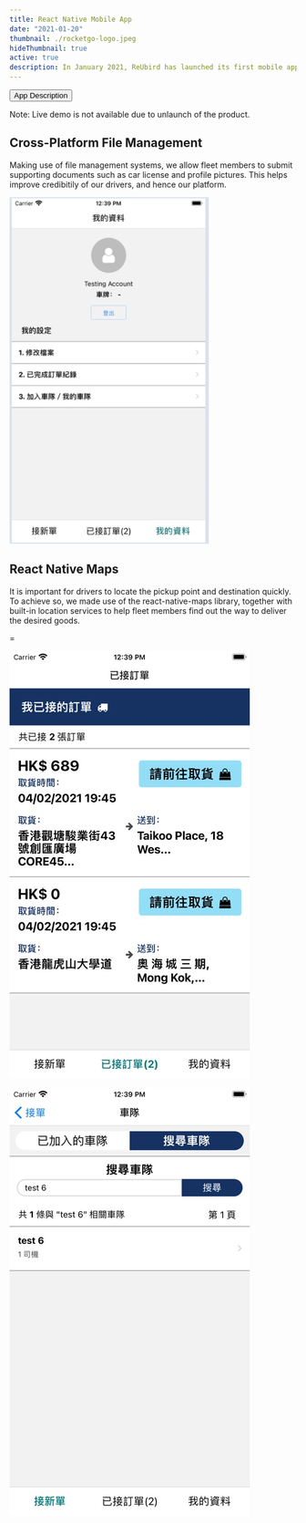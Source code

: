 ```yaml
---
title: React Native Mobile App
date: "2021-01-20"
thumbnail: ./rocketgo-logo.jpeg
hideThumbnail: true
active: true
description: In January 2021, ReUbird has launched its first mobile application project for fleet management, dedicated to its catering merchants who rely on delivery services intensively. The app uses React Native together with Expo as the development toolkit.
---
```


<div class="kg-card kg-image-card kg-width-wide">

<a href="https://appadvice.com/app/rocketgo/1545319885" target="_blank"><button>App Description</button></a>

<p>Note: Live demo is not available due to unlaunch of the product.</p>

<h2>Cross-Platform File Management</h2>

<p>Making use of file management systems, we allow fleet members to submit supporting documents such as car license and profile pictures. This helps improve credibitily of our drivers, and hence our platform. </p>

![React Native Mobile App](./rocketgo-demo-4.png)

<h2>React Native Maps</h2>

<p>It is important for drivers to locate the pickup point and destination quickly. To achieve so, we made use of the react-native-maps library, together with built-in location services to help fleet members find out the way to deliver the desired goods.</p>=

![React Native Mobile App](./rocketgo-demo-2.jpeg)

![React Native Mobile App](./rocketgo-demo-3.jpeg)


</div>